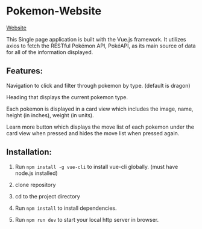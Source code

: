 # Pokemon-Website

[Website](https://pokemon-site.netlify.app/)

This Single page application is built with the Vue.js framework. It utilizes axios to fetch the RESTful Pokémon API, PokéAPI, as its main source of data for all of the information displayed.

## Features:

Navigation to click and filter through pokemon by type. (default is dragon)

Heading that displays the current pokemon type.

Each pokemon is displayed in a card view which includes the image, name, height (in inches), weight (in units).

Learn more button which displays the move list of each pokemon under the card view when pressed and hides the move list when pressed again.

## Installation:
1. Run `npm install -g vue-cli` to install vue-cli globally. (must have node.js installed)

2. clone repository

3. cd to the project directory

4. Run `npm install` to install dependencies.

5. Run `npm run dev` to start your local http server in browser.
